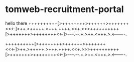 # tomweb-recruitment-portal
hello there
++++++++++[>++++++++>++++++>+++++++<<<-]>++.>+++++.>+++.++++.<<+.>>>++++++++++[>+++++++>++++++++<<-]>---.--.+.>++.<+++.>.<----.

++++++++++[>++++++++>++++++>+++++++<<<-]>++.>+++++.>+++.++++.<<+.>>>++++++++++[>+++++++>++++++++<<-]>---.--.+.>++.<+++.>.<----.
